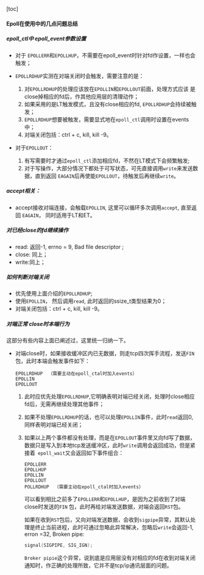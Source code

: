 [toc]

####  Epoll在使用中的几点问题总结

#####  epoll_ctl中 epoll_event参数设置

* 对于 `EPOLLERR`和`EPOLLHUP`，不需要在epoll_event时针对fd作设置，一样也会触发；

* `EPOLLRDHUP`实测在对端关闭时会触发，需要注意的是：

  1. 对`EPOLLRDHUP`的处理应该放在`EPOLLIN`和`EPOLLOUT`前面，处理方式应该 是close掉相应的fd后，作其他应用层的清理动作；
  2. 如果采用的是LT触发模式，且没有close相应的fd, `EPOLLRDHUP`会持续被触发；
  3. `EPOLLRDHUP`想要被触发，需要显式地在`epoll_ctl`调用时设置在events中；
  4. 对端关闭包括：ctrl + c, kill, kill -9。

* 对于`EPOLLOUT`：

  1. 有写需要时才通过`epoll_ctl`添加相应fd，不然在LT模式下会频繁触发;
  2. 对于写操作，大部分情况下都处于可写状态，可先直接调用`write`来发送数据，直到返回 `EAGAIN`后再使能`EPOLLOUT`，待触发后再继续`write`。

#####  accept相关：

  * accept接收对端连接，会触载`EPOLLIN`, 这里可以循环多次调用`accept`,  直至返回 `EAGAIN`， 同时适用于LT和ET。

#####  对已经close的fd继续操作

* read: 返回-1, errno = 9, Bad file descriptor ;
* close: 同上；
* write:同上；

##### 如何判断对端关闭

* 优先使用上面介绍的`EPOLLRDHUP`; 
* 使用`EPOLLIN`， 然后调用`read`, 此时返回的ssize_t类型结果为0；
* 对端关闭包括：ctrl + c, kill, kill -9。

#####  对端正常 close时本端行为

这部分有些内容上面已阐述过，这里统一归纳一下。

* 对端close时，如果接收缓冲区内已无数据，则走tcp四次挥手流程，发送`FIN` 包，此时本端会触发事件如下：

  ```
  EPOLLRDHUP  （需要主动在epoll_ctal时加入events）
  EPOLLIN     
  EPOLLOUT    
  ```

  1. 此时应优先处理`EPOLLRDHUP`,它明确表明对端已经关闭，处理时close相应fd后，无需再继续处理其他事件；

  2. 如果不处理`EPOLLRDHUP`的话，也可以处理`EPOLLIN`事件，此时`read`返回0, 同样表明对端已经关闭；

  3. 如果以上两个事件都没有处理，而是在`EPOLLOUT`事件里又向fd写了数据，数据只是写入到本地tcp发送缓冲区，此时`write`调用会返回成功，但是紧接着` epoll_wait`又会返回如下事件组合：

     ```
     EPOLLERR    
     EPOLLHUP
     EPOLLIN     
     EPOLLOUT 
     POLLRDHUP  （需要主动在epoll_ctal时加入events）
     ```

     可以看到相比之前多了`EPOLLERR`和`EPOLLHUP`，是因为之前收到了对端close时发送的`FIN`  包，此时再给对端发送数据，对端会返回`RST`包。

     如果在收到`RST`包后，又向对端发送数据，会收到`sigpipe`异常，其默认处理是终止当前进程，此时可通过忽略此异常解决，忽略后`write`会返回-1, erron =32, Broken pipe:

     ```c
     signal(SIGPIPE, SIG_IGN);
     ```

     `Broker pipie`这个异常，说到底是应用层没有对相应的fd在收到对端关闭通知时，作正确的处理所致，它并不是tcp/ip通讯层面的问题。

  

